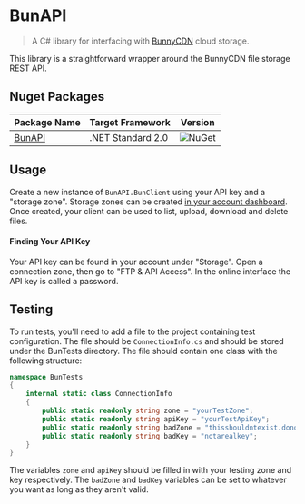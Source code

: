 # BunAPI
>A C# library for interfacing with [BunnyCDN](https://bunnycdn.com/) cloud storage.

This library is a straightforward wrapper around the BunnyCDN file storage REST API.


## Nuget Packages

Package Name | Target Framework | Version
---|---|---
[BunAPI](https://www.nuget.org/packages/bloomtom.BunAPI) | .NET Standard 2.0 | ![NuGet](https://img.shields.io/nuget/v/bloomtom.BunAPI.svg)


## Usage
Create a new instance of `BunAPI.BunClient` using your API key and a "storage zone". Storage zones can be created [in your account dashboard](https://bunnycdn.com/dashboard/storagezones). Once created, your client can be used to list, upload, download and delete files.

#### Finding Your API Key
Your API key can be found in your account under "Storage". Open a connection zone, then go to "FTP & API Access". In the online interface the API key is called a password.

## Testing
To run tests, you'll need to add a file to the project containing test configuration. The file should be `ConnectionInfo.cs` and should be stored under the BunTests directory. The file should contain one class with the following structure:
```csharp
namespace BunTests
{
    internal static class ConnectionInfo
    {
        public static readonly string zone = "yourTestZone";
        public static readonly string apiKey = "yourTestApiKey";
        public static readonly string badZone = "thisshouldntexist.donotcreate";
        public static readonly string badKey = "notarealkey";
    }
}
```
The variables `zone` and `apiKey` should be filled in with your testing zone and key respectively. The `badZone` and `badKey` variables can be set to whatever you want as long as they aren't valid.
